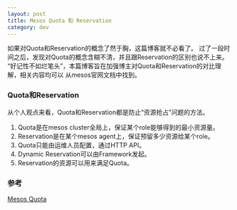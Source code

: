 ```yaml
---
layout: post
title: Mesos Quota 和 Reservation
category: dev 
---
```


如果对Quota和Reservation的概念了然于胸，这篇博客就不必看了。
过了一段时间之后，发现对Quota的概念含糊不清，并且跟Reservation的区别也说不上来。
“好记性不如烂笔头”，本篇博客旨在加强博主对Quota和Reservation的对比理解，相关内容均可以
从mesos官网文档中找到。

### Quota和Reservation

从个人观点来看，Quota和Reservation都是防止“资源抢占”问题的方法。

1. Quota是在mesos cluster全局上，保证某个role能够得到的最小资源量。
2. Reservation是在某个mesos agent上，保证预留多少资源给某个role。
3. Quota只能由运维人员配置，通过HTTP API。
4. Dynamic Reservation可以由Framework发起。
5. Reservation的资源可以用来满足Quota。

### 参考
[Mesos Quota](http://mesos.apache.org/documentation/latest/quota/)
